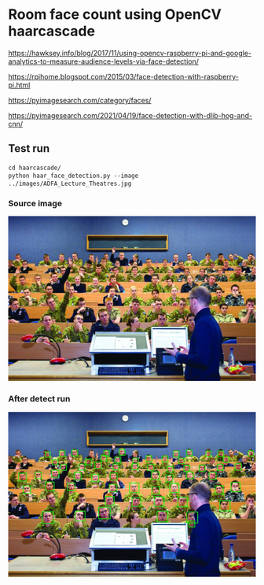 # Room face count using OpenCV haarcascade

https://hawksey.info/blog/2017/11/using-opencv-raspberry-pi-and-google-analytics-to-measure-audience-levels-via-face-detection/

https://rpihome.blogspot.com/2015/03/face-detection-with-raspberry-pi.html

https://pyimagesearch.com/category/faces/

https://pyimagesearch.com/2021/04/19/face-detection-with-dlib-hog-and-cnn/

## Test run
```
cd haarcascade/
python haar_face_detection.py --image ../images/ADFA_Lecture_Theatres.jpg
```

### Source image
![pre detect](../images/ADFA_Lecture_Theatres.jpg)

### After detect run

![post detect](haar_result.jpg)
